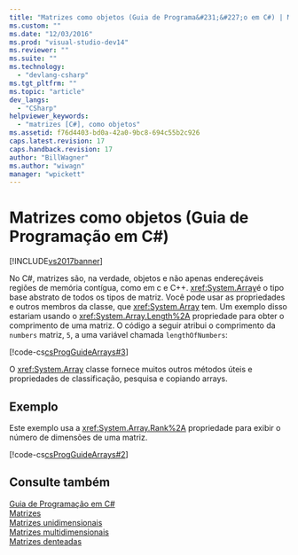 ```yaml
---
title: "Matrizes como objetos (Guia de Programa&#231;&#227;o em C#) | Microsoft Docs"
ms.custom: ""
ms.date: "12/03/2016"
ms.prod: "visual-studio-dev14"
ms.reviewer: ""
ms.suite: ""
ms.technology: 
  - "devlang-csharp"
ms.tgt_pltfrm: ""
ms.topic: "article"
dev_langs: 
  - "CSharp"
helpviewer_keywords: 
  - "matrizes [C#], como objetos"
ms.assetid: f76d4403-bd0a-42a0-9bc8-694c55b2c926
caps.latest.revision: 17
caps.handback.revision: 17
author: "BillWagner"
ms.author: "wiwagn"
manager: "wpickett"
---
```

# Matrizes como objetos (Guia de Programa&#231;&#227;o em C#)
[!INCLUDE[vs2017banner](../../../csharp/includes/vs2017banner.md)]

No C\#, matrizes são, na verdade, objetos e não apenas endereçáveis regiões de memória contígua, como em c e C\+\+.  <xref:System.Array>é o tipo base abstrato de todos os tipos de matriz.  Você pode usar as propriedades e outros membros da classe, que <xref:System.Array> tem.  Um exemplo disso estariam usando o <xref:System.Array.Length%2A> propriedade para obter o comprimento de uma matriz.  O código a seguir atribui o comprimento da `numbers` matriz, `5`, a uma variável chamada `lengthOfNumbers`:  
  
 [!code-cs[csProgGuideArrays#3](../../../csharp/programming-guide/arrays/codesnippet/CSharp/arrays-as-objects_1.cs)]  
  
 O <xref:System.Array> classe fornece muitos outros métodos úteis e propriedades de classificação, pesquisa e copiando arrays.  
  
## Exemplo  
 Este exemplo usa a <xref:System.Array.Rank%2A> propriedade para exibir o número de dimensões de uma matriz.  
  
 [!code-cs[csProgGuideArrays#2](../../../csharp/programming-guide/arrays/codesnippet/CSharp/arrays-as-objects_2.cs)]  
  
## Consulte também  
 [Guia de Programação em C\#](../../../csharp/programming-guide/index.md)   
 [Matrizes](../../../csharp/programming-guide/arrays/index.md)   
 [Matrizes unidimensionais](../../../csharp/programming-guide/arrays/single-dimensional-arrays.md)   
 [Matrizes multidimensionais](../../../csharp/programming-guide/arrays/multidimensional-arrays.md)   
 [Matrizes denteadas](../../../csharp/programming-guide/arrays/jagged-arrays.md)